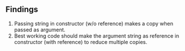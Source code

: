 ## Findings

1. Passing string in constructor (w/o reference) makes a copy when passed as argument.
2. Best working code should make the argument string as reference in constructor (with reference) to reduce multiple copies.